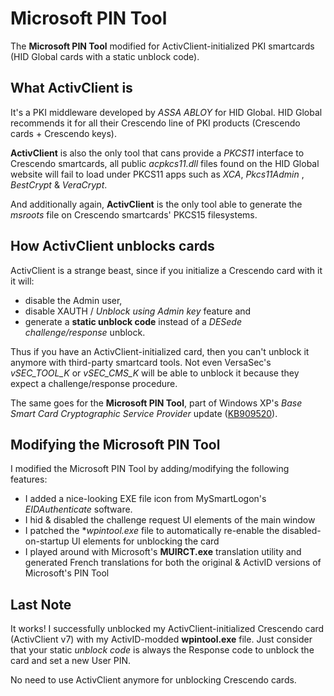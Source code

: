# Microsoft PIN Tool
The **Microsoft PIN Tool** modified for ActivClient-initialized PKI smartcards (HID Global cards with a static unblock code).

## What ActivClient is
It's a PKI middleware developed by *ASSA ABLOY* for HID Global.
HID Global recommends it for all their Crescendo line of PKI products (Crescendo cards + Crescendo keys).

**ActivClient** is also the only tool that cans provide a *PKCS11* interface to Crescendo smartcards, all public *acpkcs11.dll* files found on the HID Global website will fail to load under PKCS11 apps such as *XCA*, *Pkcs11Admin* , *BestCrypt* & *VeraCrypt*.

And additionally again, **ActivClient** is the only tool able to generate the *msroots* file on Crescendo smartcards' PKCS15 filesystems.

## How ActivClient unblocks cards
ActivClient is a strange beast, since if you initialize a Crescendo card with it it will:
- disable the Admin user,
- disable XAUTH / *Unblock using Admin key* feature and
- generate a **static unblock code** instead of a *DESede challenge/response* unblock.

Thus if you have an ActivClient-initialized card, then you can't unblock it anymore with third-party smartcard tools.
Not even VersaSec's *vSEC_TOOL_K* or *vSEC_CMS_K* will be able to unblock it because they expect a challenge/response procedure.

The same goes for the **Microsoft PIN Tool**, part of Windows XP's *Base Smart Card Cryptographic Service Provider* update ([KB909520](https://www.catalog.update.microsoft.com/Search.aspx?q=KB909520)).

## Modifying the Microsoft PIN Tool
I modified the Microsoft PIN Tool by adding/modifying the following features:
- I added a nice-looking EXE file icon from MySmartLogon's *EIDAuthenticate* software.
- I hid & disabled the challenge request UI elements of the main window
- I patched the **wpintool.exe* file to automatically re-enable the disabled-on-startup UI elements for unblocking the card
- I played around with Microsoft's **MUIRCT.exe** translation utility and generated French translations for both the original & ActivID versions of Microsoft's PIN Tool

## Last Note
It works! I successfully unblocked my ActivClient-initialized Crescendo card (ActivClient v7) with my ActivID-modded **wpintool.exe** file.
Just consider that your static *unblock code* is always the Response code to unblock the card and set a new User PIN.

No need to use ActivClient anymore for unblocking Crescendo cards.
